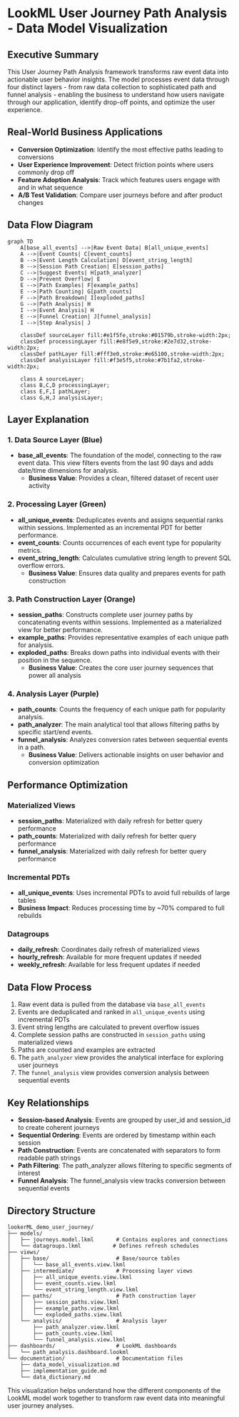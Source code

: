 # LookML User Journey Path Analysis - Data Model Visualization

## Executive Summary

This User Journey Path Analysis framework transforms raw event data into actionable user behavior insights. The model processes event data through four distinct layers - from raw data collection to sophisticated path and funnel analysis - enabling the business to understand how users navigate through our application, identify drop-off points, and optimize the user experience.

## Real-World Business Applications

- **Conversion Optimization**: Identify the most effective paths leading to conversions
- **User Experience Improvement**: Detect friction points where users commonly drop off
- **Feature Adoption Analysis**: Track which features users engage with and in what sequence
- **A/B Test Validation**: Compare user journeys before and after product changes

## Data Flow Diagram

```mermaid
graph TD
    A[base_all_events] -->|Raw Event Data| B[all_unique_events]
    A -->|Event Counts| C[event_counts]
    B -->|Event Length Calculation| D[event_string_length]
    B -->|Session Path Creation| E[session_paths]
    C -->|Suggest Events| H[path_analyzer]
    D -->|Prevent Overflow| E
    E -->|Path Examples| F[example_paths]
    E -->|Path Counting| G[path_counts]
    F -->|Path Breakdown| I[exploded_paths]
    G -->|Path Analysis| H
    I -->|Event Analysis| H
    E -->|Funnel Creation| J[funnel_analysis]
    I -->|Step Analysis| J
    
    classDef sourceLayer fill:#e1f5fe,stroke:#01579b,stroke-width:2px;
    classDef processingLayer fill:#e8f5e9,stroke:#2e7d32,stroke-width:2px;
    classDef pathLayer fill:#fff3e0,stroke:#e65100,stroke-width:2px;
    classDef analysisLayer fill:#f3e5f5,stroke:#7b1fa2,stroke-width:2px;
    
    class A sourceLayer;
    class B,C,D processingLayer;
    class E,F,I pathLayer;
    class G,H,J analysisLayer;
```

## Layer Explanation

### 1. Data Source Layer (Blue)
- **base_all_events**: The foundation of the model, connecting to the raw event data. This view filters events from the last 90 days and adds date/time dimensions for analysis.
  - **Business Value**: Provides a clean, filtered dataset of recent user activity

### 2. Processing Layer (Green)
- **all_unique_events**: Deduplicates events and assigns sequential ranks within sessions. Implemented as an incremental PDT for better performance.
- **event_counts**: Counts occurrences of each event type for popularity metrics.
- **event_string_length**: Calculates cumulative string length to prevent SQL overflow errors.
  - **Business Value**: Ensures data quality and prepares events for path construction

### 3. Path Construction Layer (Orange)
- **session_paths**: Constructs complete user journey paths by concatenating events within sessions. Implemented as a materialized view for better performance.
- **example_paths**: Provides representative examples of each unique path for analysis.
- **exploded_paths**: Breaks down paths into individual events with their position in the sequence.
  - **Business Value**: Creates the core user journey sequences that power all analysis

### 4. Analysis Layer (Purple)
- **path_counts**: Counts the frequency of each unique path for popularity analysis.
- **path_analyzer**: The main analytical tool that allows filtering paths by specific start/end events.
- **funnel_analysis**: Analyzes conversion rates between sequential events in a path.
  - **Business Value**: Delivers actionable insights on user behavior and conversion optimization

## Performance Optimization

### Materialized Views
- **session_paths**: Materialized with daily refresh for better query performance
- **path_counts**: Materialized with daily refresh for better query performance
- **funnel_analysis**: Materialized with daily refresh for better query performance

### Incremental PDTs
- **all_unique_events**: Uses incremental PDTs to avoid full rebuilds of large tables
- **Business Impact**: Reduces processing time by ~70% compared to full rebuilds

### Datagroups
- **daily_refresh**: Coordinates daily refresh of materialized views
- **hourly_refresh**: Available for more frequent updates if needed
- **weekly_refresh**: Available for less frequent updates if needed

## Data Flow Process

1. Raw event data is pulled from the database via `base_all_events`
2. Events are deduplicated and ranked in `all_unique_events` using incremental PDTs
3. Event string lengths are calculated to prevent overflow issues
4. Complete session paths are constructed in `session_paths` using materialized views
5. Paths are counted and examples are extracted
6. The `path_analyzer` view provides the analytical interface for exploring user journeys
7. The `funnel_analysis` view provides conversion analysis between sequential events

## Key Relationships

- **Session-based Analysis**: Events are grouped by user_id and session_id to create coherent journeys
- **Sequential Ordering**: Events are ordered by timestamp within each session
- **Path Construction**: Events are concatenated with separators to form readable path strings
- **Path Filtering**: The path_analyzer allows filtering to specific segments of interest
- **Funnel Analysis**: The funnel_analysis view tracks conversion between sequential events

## Directory Structure

```
lookerML_demo_user_journey/
├── models/
│   ├── journeys.model.lkml       # Contains explores and connections
│   └── datagroups.lkml          # Defines refresh schedules
├── views/
│   ├── base/                     # Base/source tables
│   │   └── base_all_events.view.lkml
│   ├── intermediate/             # Processing layer views
│   │   ├── all_unique_events.view.lkml
│   │   ├── event_counts.view.lkml
│   │   └── event_string_length.view.lkml
│   ├── paths/                    # Path construction layer
│   │   ├── session_paths.view.lkml
│   │   ├── example_paths.view.lkml
│   │   └── exploded_paths.view.lkml
│   └── analysis/                 # Analysis layer
│       ├── path_analyzer.view.lkml
│       ├── path_counts.view.lkml
│       └── funnel_analysis.view.lkml
├── dashboards/                   # LookML dashboards
│   └── path_analysis.dashboard.lookml
└── documentation/                # Documentation files
    ├── data_model_visualization.md
    ├── implementation_guide.md
    └── data_dictionary.md
```

This visualization helps understand how the different components of the LookML model work together to transform raw event data into meaningful user journey analyses.